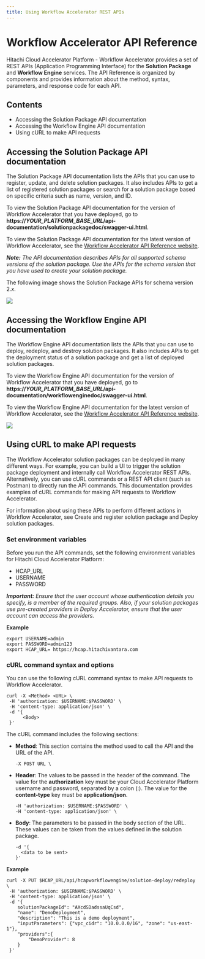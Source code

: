 ```yaml
---
title: Using Workflow Accelerator REST APIs
---
```


# <a id="api" name="api"></a>Workflow Accelerator API Reference

Hitachi Cloud Accelerator Platform - Workflow Accelerator provides a set of REST APIs (Application Programming Interface) for the **Solution Package** and **Workflow Engine** services. The API Reference is organized by components and provides information about the method, syntax, parameters, and response code for each API.

## Contents

- <a href="" ui-sref="rean-platform-docs.accelerator({viewAccelerator: 'rean-workflow', viewPage: 'api', viewSection: 'sp-api'})" style="text-decoration:none">Accessing the Solution Package API documentation</a>
- <a href="" ui-sref="rean-platform-docs.accelerator({viewAccelerator: 'rean-workflow', viewPage: 'api', viewSection: 'we-api'})" style="text-decoration:none">Accessing the Workflow Engine API documentation</a>
- <a href="" ui-sref="rean-platform-docs.accelerator({viewAccelerator: 'rean-workflow', viewPage: 'api', viewSection: 'curl'})" style="text-decoration:none">Using cURL to make API requests</a>

## <a id="sp-api" name="sp-api"></a>Accessing the Solution Package API documentation

The Solution Package API documentation lists the APIs that you can use to register, update, and delete solution packages. It also includes APIs to get a list of registered solution packages or search for a solution package based on specific criteria such as name, version, and ID.<br>

To view the Solution Package API documentation for the version of Workflow Accelerator that you have deployed, go to **https://*YOUR_PLATFORM_BASE_URL*/api-documentation/solutionpackagedoc/swagger-ui.html**.<br>

To view the Solution Package API documentation for the latest version of Workflow Accelerator, see the [Workflow Accelerator API Reference website](https://rean-platform.reancloud.com/api-documentation/solutionpackagedoc/swagger-ui.html).<br>

_**Note:** The API documentation describes APIs for all supported schema versions of the solution package. Use the APIs for the schema version that you have used to create your solution package._<br>

The following image shows the Solution Package APIs for schema version 2.*x*.

![](/images/rean-workflow/sp-api.PNG)

## <a id="we-api" name="we-api"></a>Accessing the Workflow Engine API documentation

The Workflow Engine API documentation lists the APIs that you can use to deploy, redeploy, and destroy solution packages. It also includes APIs to get the deployment status of a solution package and get a list of deployed solution packages.<br>

To view the Workflow Engine API documentation for the version of Workflow Accelerator that you have deployed, go to **https://*YOUR_PLATFORM_BASE_URL*/api-documentation/workflowenginedoc/swagger-ui.html**.<br>

To view the Workflow Engine API documentation for the latest version of Workflow Accelerator, see the [Workflow Accelerator API Reference website](https://rean-platform.reancloud.com/api-documentation/workflowenginedoc/swagger-ui.html).<br>

![](/images/rean-workflow/we-api.PNG)

## <a id="curl" name="curl"></a>Using cURL to make API requests

The Workflow Accelerator solution packages can be deployed in many different ways. For example, you can build a UI to trigger the solution package deployment and internally call Workflow Accelerator REST APIs.
Alternatively, you can use cURL commands or a REST API client (such as Postman) to directly run the API commands. This documentation provides examples of cURL commands for making API requests to Workflow Accelerator.<br>

For information about using these APIs to perform different actions in Workflow Accelerator, see <a href="" ui-sref="rean-platform-docs.accelerator({viewAccelerator: 'rean-workflow', viewPage: 'create-and-register-solution-packages', viewSection: 'Content'})" style="text-decoration:none">Create and register solution package</a> and <a href="" ui-sref="rean-platform-docs.accelerator({viewAccelerator: 'rean-workflow', viewPage: 'deploy-solution-packages', viewSection: 'Content'})" style="text-decoration:none">Deploy solution packages</a>.

### Set environment variables

Before you run the API commands, set the following environment variables for Hitachi Cloud Accelerator Platform:

- HCAP_URL
- USERNAME
- PASSWORD

_**Important:** Ensure that the user account whose authentication details you specify, is a member of the <a href="" ui-sref="rean-platform-docs.accelerator({viewAccelerator: 'rean-workflow', viewPage: 'prerequisites', viewSection: 'hcap-instance'})" style="text-decoration:none">required groups</a>. Also, if your solution packages use pre-created providers in Deploy Accelerator, ensure that the user account can access the providers._

**Example**

```
export USERNAME=admin
export PASSWORD=admin123
export HCAP_URL= https://hcap.hitachivantara.com
```

### cURL command syntax and options

You can use the following cURL command syntax to make API requests to Workflow Accelerator.

```
curl -X <Method> <URL> \
 -H 'authorization: $USERNAME:$PASSWORD' \
 -H 'content-type: application/json' \
 -d '{
      <Body>  
 }' 
```

The cURL command includes the following sections:

- **Method**: This section contains the method used to call the API and the URL of the API.

  ```
  -X POST URL \
  ```

- **Header**: The values to be passed in the header of the command. The value for the **authorization** key must be your Cloud Accelerator Platform username and password, separated by a colon (:). The value for the **content-type** key must be **application/json**.

  ```
  -H 'authorization: $USERNAME:$PASSWORD' \
  -H 'content-type: application/json' \
  ```

- **Body**: The parameters to be passed in the body section of the URL. These values can be taken from the values defined in the solution package.

  ```
  -d '{
  	<data to be sent>
  }'
  ```

**Example**

```
curl -X PUT $HCAP_URL/api/hcapworkflowengine/solution-deploy/redeploy \
 -H 'authorization: $USERNAME:$PASSWORD' \
 -H 'content-type: application/json' \
 -d '{
 	solutionPackageId": "AXcdSDadssaUqCsd",
    "name": "DemoDeployment",
    "description": "This is a demo deployment",
    "inputParameters": {"vpc_cidr": "10.0.0.0/16", "zone": "us-east-1"},
    "providers":{
    	"DemoProvider": 8
    }
 }'
```

